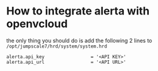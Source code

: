 # How to integrate alerta with openvcloud
the only thing you should do is add the following 2 lines to `/opt/jumpscale7/hrd/system/system.hrd`

```
alerta.api_key                 = '<API KEY>'
alerta.api_url                 = '<API URL>'

```